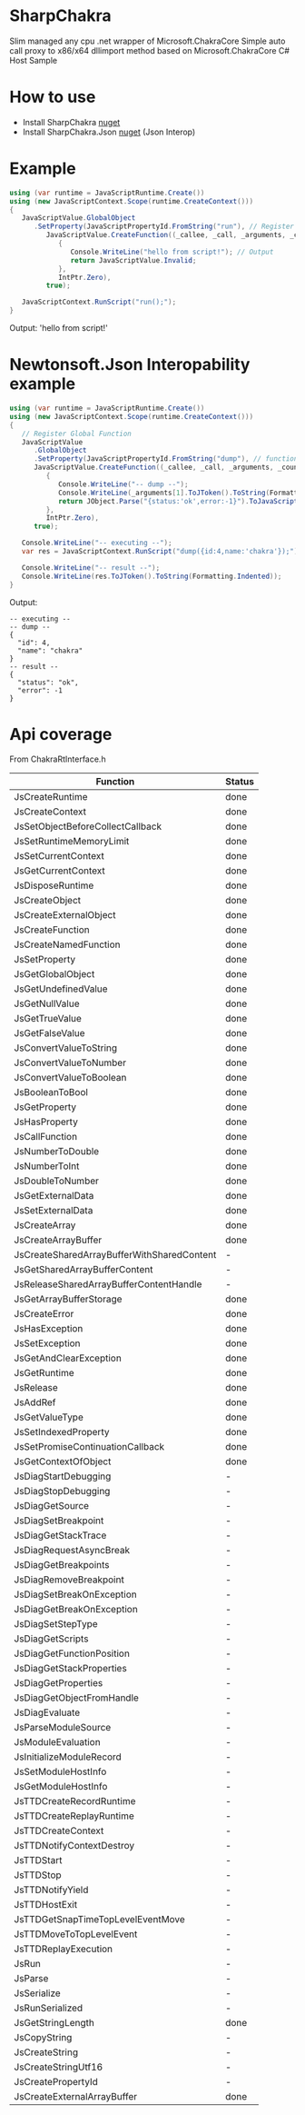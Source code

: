 # SharpChakra
Slim managed any cpu .net wrapper of Microsoft.ChakraCore
Simple auto call proxy to x86/x64 dllimport method based on Microsoft.ChakraCore C# Host Sample

# How to use
- Install SharpChakra [nuget](https://www.nuget.org/packages/SharpChakra)
- Install SharpChakra.Json [nuget](https://www.nuget.org/packages/SharpChakra.Json) (Json Interop)

# Example

```csharp
using (var runtime = JavaScriptRuntime.Create())
using (new JavaScriptContext.Scope(runtime.CreateContext()))
{
   JavaScriptValue.GlobalObject
      .SetProperty(JavaScriptPropertyId.FromString("run"), // Register run function
         JavaScriptValue.CreateFunction((_callee, _call, _arguments, _count, _data) =>
            {
               Console.WriteLine("hello from script!"); // Output
               return JavaScriptValue.Invalid;
            },
            IntPtr.Zero),
         true);

   JavaScriptContext.RunScript("run();");
}
```
Output: 'hello from script!'

# Newtonsoft.Json Interopability example
```csharp
using (var runtime = JavaScriptRuntime.Create())
using (new JavaScriptContext.Scope(runtime.CreateContext()))
{
   // Register Global Function
   JavaScriptValue
      .GlobalObject
      .SetProperty(JavaScriptPropertyId.FromString("dump"), // function name
      JavaScriptValue.CreateFunction((_callee, _call, _arguments, _count, _data) =>
         {
            Console.WriteLine("-- dump --");
            Console.WriteLine(_arguments[1].ToJToken().ToString(Formatting.Indented));
            return JObject.Parse("{status:'ok',error:-1}").ToJavaScriptValue();
         },
         IntPtr.Zero),
      true);

   Console.WriteLine("-- executing --");
   var res = JavaScriptContext.RunScript("dump({id:4,name:'chakra'});");

   Console.WriteLine("-- result --");
   Console.WriteLine(res.ToJToken().ToString(Formatting.Indented));
}
```
Output:
```
-- executing --
-- dump --
{
  "id": 4,
  "name": "chakra"
}
-- result --
{
  "status": "ok",
  "error": -1
}
```

# Api coverage
From ChakraRtInterface.h

Function | Status
---------| -------------
JsCreateRuntime | done
JsCreateContext | done
JsSetObjectBeforeCollectCallback | done
JsSetRuntimeMemoryLimit | done
JsSetCurrentContext | done
JsGetCurrentContext | done
JsDisposeRuntime | done
JsCreateObject | done
JsCreateExternalObject | done
JsCreateFunction | done
JsCreateNamedFunction | done
JsSetProperty | done
JsGetGlobalObject | done
JsGetUndefinedValue | done
JsGetNullValue | done
JsGetTrueValue | done
JsGetFalseValue | done
JsConvertValueToString | done
JsConvertValueToNumber | done
JsConvertValueToBoolean | done
JsBooleanToBool | done
JsGetProperty | done
JsHasProperty | done
JsCallFunction | done
JsNumberToDouble | done
JsNumberToInt | done
JsDoubleToNumber | done
JsGetExternalData | done
JsSetExternalData | done
JsCreateArray | done
JsCreateArrayBuffer | done
JsCreateSharedArrayBufferWithSharedContent | -
JsGetSharedArrayBufferContent | -
JsReleaseSharedArrayBufferContentHandle | -
JsGetArrayBufferStorage | done
JsCreateError | done
JsHasException | done
JsSetException | done
JsGetAndClearException | done
JsGetRuntime | done
JsRelease | done
JsAddRef | done
JsGetValueType | done
JsSetIndexedProperty | done
JsSetPromiseContinuationCallback | done
JsGetContextOfObject | done
JsDiagStartDebugging | -
JsDiagStopDebugging | -
JsDiagGetSource | -
JsDiagSetBreakpoint | -
JsDiagGetStackTrace | -
JsDiagRequestAsyncBreak | -
JsDiagGetBreakpoints | -
JsDiagRemoveBreakpoint | -
JsDiagSetBreakOnException | -
JsDiagGetBreakOnException | -
JsDiagSetStepType | -
JsDiagGetScripts | -
JsDiagGetFunctionPosition | -
JsDiagGetStackProperties | -
JsDiagGetProperties | -
JsDiagGetObjectFromHandle | -
JsDiagEvaluate | -
JsParseModuleSource | -
JsModuleEvaluation | -
JsInitializeModuleRecord | -
JsSetModuleHostInfo | -
JsGetModuleHostInfo | -
JsTTDCreateRecordRuntime | -
JsTTDCreateReplayRuntime | -
JsTTDCreateContext | -
JsTTDNotifyContextDestroy | -
JsTTDStart | -
JsTTDStop | -
JsTTDNotifyYield | -
JsTTDHostExit | -
JsTTDGetSnapTimeTopLevelEventMove | -
JsTTDMoveToTopLevelEvent | -
JsTTDReplayExecution | -
JsRun | -
JsParse |- 
JsSerialize | -
JsRunSerialized | -
JsGetStringLength | done
JsCopyString | -
JsCreateString | - 
JsCreateStringUtf16 | - 
JsCreatePropertyId | - 
JsCreateExternalArrayBuffer | done
